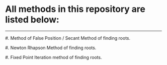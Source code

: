 # All methods in this repository are listed below:
------------------------------------------------
#. Method of False Position / Secant Method of finding roots.

#. Newton Rhapson Method of finding roots.

#. Fixed Point Iteration method of finding roots.
